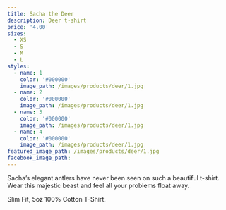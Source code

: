 ```yaml
---
title: Sacha the Deer
description: Deer t-shirt
price: '4.00'
sizes:
  - XS
  - S
  - M
  - L
styles:
  - name: 1
    color: '#000000'
    image_path: /images/products/deer/1.jpg
  - name: 2
    color: '#000000'
    image_path: /images/products/deer/1.jpg
  - name: 3
    color: '#000000'
    image_path: /images/products/deer/1.jpg
  - name: 4
    color: '#000000'
    image_path: /images/products/deer/1.jpg    
featured_image_path: /images/products/deer/1.jpg
facebook_image_path:
---
```


Sacha’s elegant antlers have never been seen on such a beautiful t-shirt. Wear this majestic beast and feel all your problems float away.

Slim Fit, 5oz 100% Cotton T-Shirt.